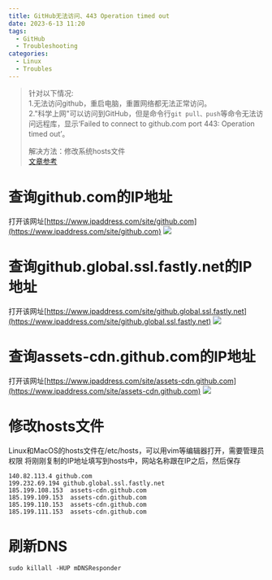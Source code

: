 ```yaml
---
title: GitHub无法访问、443 Operation timed out
date: 2023-6-13 11:20
tags: 
  - GitHub
  - Troubleshooting
categories:
  - Linux
  - Troubles
---
```


> 针对以下情况: \
> 1.无法访问github，重启电脑，重置网络都无法正常访问。 \
> 2."科学上网"可以访问到GitHub，但是命令行`git pull、push`等命令无法访问远程库，显示‘Failed to connect to github.com port 443: Operation timed out’。
> 
> 解决方法：修改系统hosts文件 \
> [文章参考](https://juejin.cn/post/6844904193170341896)

# 查询github.com的IP地址
打开该网址[https://www.ipaddress.com/site/github.com](https://www.ipaddress.com/site/github.com)
![](https://p1-jj.byteimg.com/tos-cn-i-t2oaga2asx/gold-user-assets/2020/6/17/172bde579dbb3de8~tplv-t2oaga2asx-zoom-in-crop-mark:3024:0:0:0.awebp)
# 查询github.global.ssl.fastly.net的IP地址
打开该网址[https://www.ipaddress.com/site/github.global.ssl.fastly.net](https://www.ipaddress.com/site/github.global.ssl.fastly.net)
![](https://p1-jj.byteimg.com/tos-cn-i-t2oaga2asx/gold-user-assets/2020/6/17/172bde57a05985dd~tplv-t2oaga2asx-zoom-in-crop-mark:3024:0:0:0.awebp)
# 查询assets-cdn.github.com的IP地址
打开该网址[https://www.ipaddress.com/site/assets-cdn.github.com](https://www.ipaddress.com/site/assets-cdn.github.com)
![](https://p1-jj.byteimg.com/tos-cn-i-t2oaga2asx/gold-user-assets/2020/6/17/172bde57a0a40370~tplv-t2oaga2asx-zoom-in-crop-mark:3024:0:0:0.awebp)

# 修改hosts文件
Linux和MacOS的hosts文件在/etc/hosts，可以用vim等编辑器打开，需要管理员权限
将刚刚复制的IP地址填写到hosts中，网站名称跟在IP之后，然后保存
```
140.82.113.4 github.com 
199.232.69.194 github.global.ssl.fastly.net
185.199.108.153  assets-cdn.github.com
185.199.109.153  assets-cdn.github.com
185.199.110.153  assets-cdn.github.com
185.199.111.153  assets-cdn.github.com
```

# 刷新DNS
```
sudo killall -HUP mDNSResponder
```

